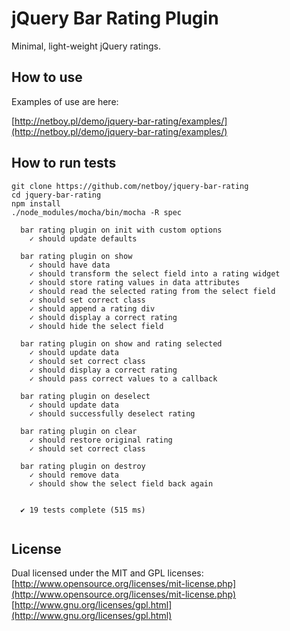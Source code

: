 jQuery Bar Rating Plugin
========================

Minimal, light-weight jQuery ratings.

How to use
----------

Examples of use are here:

[http://netboy.pl/demo/jquery-bar-rating/examples/](http://netboy.pl/demo/jquery-bar-rating/examples/)

How to run tests
----------------

```
git clone https://github.com/netboy/jquery-bar-rating
cd jquery-bar-rating
npm install
./node_modules/mocha/bin/mocha -R spec

  bar rating plugin on init with custom options
    ✓ should update defaults 

  bar rating plugin on show
    ✓ should have data 
    ✓ should transform the select field into a rating widget 
    ✓ should store rating values in data attributes 
    ✓ should read the selected rating from the select field 
    ✓ should set correct class 
    ✓ should append a rating div 
    ✓ should display a correct rating 
    ✓ should hide the select field 

  bar rating plugin on show and rating selected
    ✓ should update data 
    ✓ should set correct class 
    ✓ should display a correct rating 
    ✓ should pass correct values to a callback 

  bar rating plugin on deselect
    ✓ should update data 
    ✓ should successfully deselect rating 

  bar rating plugin on clear
    ✓ should restore original rating 
    ✓ should set correct class 

  bar rating plugin on destroy
    ✓ should remove data 
    ✓ should show the select field back again 


  ✔ 19 tests complete (515 ms)


```

License
-------

Dual licensed under the MIT and GPL licenses:<br />
[http://www.opensource.org/licenses/mit-license.php](http://www.opensource.org/licenses/mit-license.php)<br />
[http://www.gnu.org/licenses/gpl.html](http://www.gnu.org/licenses/gpl.html)